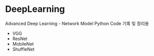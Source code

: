 # DeepLearning
Advanced Deep Learning - Network Model Python Code 기록 및 정리용

- VGG
- ResNet
- MobileNet
- ShuffleNet
